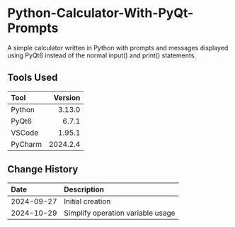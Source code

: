 # Python-Calculator-With-PyQt-Prompts
A simple calculator written in Python with prompts and messages displayed using PyQt6
instead of the normal input() and print() statements.

## Tools Used

| Tool    |  Version |
|:--------|---------:|
| Python  |   3.13.0 |
| PyQt6   |    6.7.1 |
| VSCode  |   1.95.1 |
| PyCharm | 2024.2.4 |


## Change History

| Date       | Description                                                                        |
|:-----------|:-----------------------------------------------------------------------------------|
| 2024-09-27 | Initial creation                                                                   |
| 2024-10-29 | Simplify operation variable usage |


